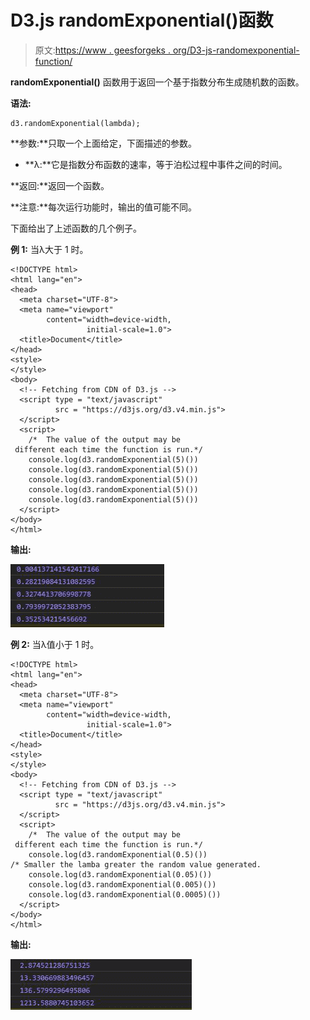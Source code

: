 # D3.js randomExponential()函数

> 原文:[https://www . geesforgeks . org/D3-js-randomexponential-function/](https://www.geeksforgeeks.org/d3-js-randomexponential-function/)

**randomExponential()** 函数用于返回一个基于指数分布生成随机数的函数。

**语法:**

```
d3.randomExponential(lambda);
```

**参数:**只取一个上面给定，下面描述的参数。

*   **λ:**它是指数分布函数的速率，等于泊松过程中事件之间的时间。

**返回:**返回一个函数。

**注意:**每次运行功能时，输出的值可能不同。

下面给出了上述函数的几个例子。

**例 1:** 当λ大于 1 时。

```
<!DOCTYPE html>
<html lang="en">
<head>
  <meta charset="UTF-8">
  <meta name="viewport" 
        content="width=device-width,
                 initial-scale=1.0">
  <title>Document</title>
</head>
<style>
</style>
<body>
  <!-- Fetching from CDN of D3.js -->
  <script type = "text/javascript"
          src = "https://d3js.org/d3.v4.min.js">
  </script>
  <script>
    /*  The value of the output may be
 different each time the function is run.*/
    console.log(d3.randomExponential(5)())
    console.log(d3.randomExponential(5)())
    console.log(d3.randomExponential(5)())
    console.log(d3.randomExponential(5)())
    console.log(d3.randomExponential(5)())
  </script>
</body>
</html>
```

**输出:**

![](img/a5180a541f6a1cc16dc471dcfdf8e12f.png)

**例 2:** 当λ值小于 1 时。

```
<!DOCTYPE html>
<html lang="en">
<head>
  <meta charset="UTF-8">
  <meta name="viewport" 
        content="width=device-width, 
                 initial-scale=1.0">
  <title>Document</title>
</head>
<style>
</style>
<body>
  <!-- Fetching from CDN of D3.js -->
  <script type = "text/javascript" 
          src = "https://d3js.org/d3.v4.min.js">
  </script>
  <script>
    /*  The value of the output may be
 different each time the function is run.*/
    console.log(d3.randomExponential(0.5)())
/* Smaller the lamba greater the random value generated.
    console.log(d3.randomExponential(0.05)())
    console.log(d3.randomExponential(0.005)())
    console.log(d3.randomExponential(0.0005)())
  </script>
</body>
</html>
```

**输出:**

![](img/acfc68f7657172bc065819e06f84b051.png)